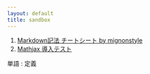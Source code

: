 ```yaml
---
layout: default
title: sandbox
---
```


1. [Markdown記法 チートシート by mignonstyle](markdown-test)
2. [Mathjax 導入テスト](math-test)


単語
: 定義
